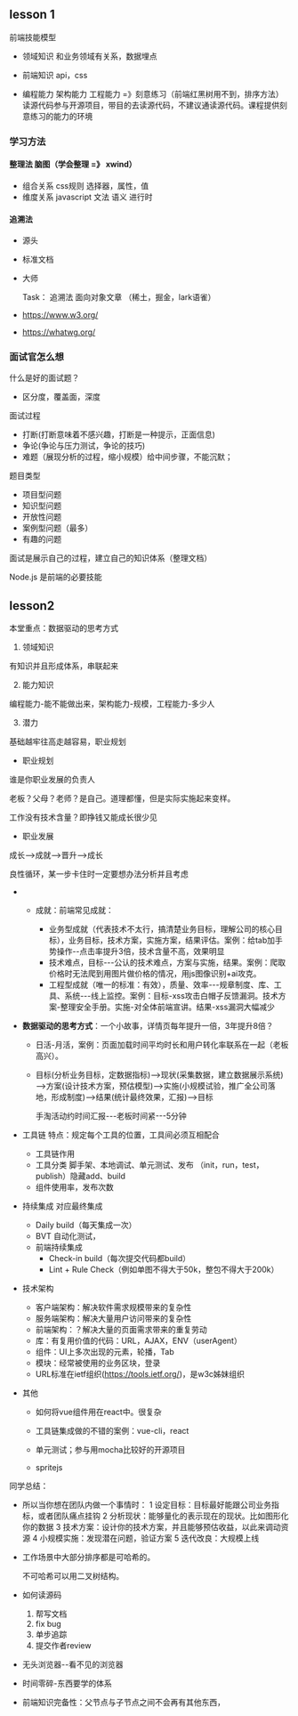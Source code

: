 ## lesson 1

前端技能模型

- 领域知识  和业务领域有关系，数据埋点
- 前端知识  api，css

- 编程能力 架构能力 工程能力  =》刻意练习（前端红黑树用不到，排序方法）读源代码参与开源项目，带目的去读源代码，不建议通读源代码。课程提供刻意练习的能力的环境



### 学习方法

#### 整理法 脑图（学会整理 =》 xwind）

- 组合关系 css规则 选择器，属性，值
- 维度关系 javascript 文法 语义 进行时

#### 追溯法

- 源头

- 标准文档 

- 大师

  Task： 追溯法 面向对象文章 （稀土，掘金，lark语雀）

- https://www.w3.org/

- https://whatwg.org/



### 面试官怎么想

什么是好的面试题？

- 区分度，覆盖面，深度

面试过程

- 打断(打断意味着不感兴趣，打断是一种提示，正面信息)
- 争论(争论与压力测试，争论的技巧)
- 难题（展现分析的过程，缩小规模）给中间步骤，不能沉默；

题目类型

- 项目型问题
- 知识型问题
- 开放性问题
- 案例型问题（最多）
- 有趣的问题

面试是展示自己的过程，建立自己的知识体系（整理文档）

Node.js 是前端的必要技能





## lesson2



本堂重点：数据驱动的思考方式

1. 领域知识

有知识并且形成体系，串联起来

2. 能力知识

编程能力-能不能做出来，架构能力-规模，工程能力-多少人

3. 潜力

基础越牢往高走越容易，职业规划



- 职业规划

谁是你职业发展的负责人

老板？父母？老师？是自己。道理都懂，但是实际实施起来变样。

工作没有技术含量？即挣钱又能成长很少见

- 职业发展

成长——>成就——>晋升——>成长

良性循环，某一步卡住时一定要想办法分析并且考虑

- - 成就：前端常见成就：

    - 业务型成就（代表技术不太行，搞清楚业务目标，理解公司的核心目标），业务目标，技术方案，实施方案，结果评估。案例：给tab加手势操作--点击率提升3倍，技术含量不高，效果明显
    - 技术难点，目标---公认的技术难点，方案与实施，结果。案例：爬取价格时无法爬到用图片做价格的情况，用js图像识别+ai攻克。
    - 工程型成就（唯一的标准：有效），质量、效率---规章制度、库、工具、系统---线上监控。案例：目标-xss攻击白帽子反馈漏洞。技术方案-整理安全手册。实施-对全体前端宣讲。结果-xss漏洞大幅减少

    

- **数据驱动的思考方式**：一个小故事，详情页每年提升一倍，3年提升8倍？

  - 日活-月活，案例：页面加载时间平均时长和用户转化率联系在一起（老板高兴）。

  - 目标(分析业务目标，定数据指标)——>现状(采集数据，建立数据展示系统)——>方案(设计技术方案，预估模型)——>实施(小规模试验，推广全公司落地，形成制度)——>结果(统计最终效果，汇报)——>目标

    手淘活动约时间汇报---老板时间紧---5分钟

- 工具链 特点：规定每个工具的位置，工具间必须互相配合
  - 工具链作用
  - 工具分类 脚手架、本地调试、单元测试、发布 （init，run，test，publish）隐藏add、build
  - 组件使用率，发布次数
- 持续集成  对应最终集成
  - Daily build（每天集成一次）
  - BVT  自动化测试，
  - 前端持续集成 
    - Check-in build（每次提交代码都build）
    - Lint + Rule Check（例如单图不得大于50k，整包不得大于200k）

- 技术架构
  - 客户端架构：解决软件需求规模带来的复杂性
  - 服务端架构：解决大量用户访问带来的复杂性
  - 前端架构：？解决大量的页面需求带来的重复劳动
  - 库：有复用价值的代码：URL，AJAX，ENV（userAgent）
  - 组件：UI上多次出现的元素，轮播，Tab
  - 模块：经常被使用的业务区块，登录
  - URL标准在ietf组织(https://tools.ietf.org/)，是w3c姊妹组织

- 其他

  - 如何将vue组件用在react中。很复杂

  - 工具链集成做的不错的案例：vue-cli，react

  - 单元测试；参与用mocha比较好的开源项目

  - spritejs

    

同学总结：

- 所以当你想在团队内做一个事情时：
  1 设定目标：目标最好能跟公司业务指标，或者团队痛点挂钩
  2 分析现状：能够量化的表示现在的现状。比如图形化你的数据
  3 技术方案：设计你的技术方案，并且能够预估收益，以此来调动资源
  4 小规模实施：发现潜在问题，验证方案
  5 迭代改良：大规模上线

- 工作场景中大部分排序都是可哈希的。

  不可哈希可以用二叉树结构。

- 如何读源码
  1. 帮写文档
  2. fix bug
  3. 单步追踪
  4. 提交作者review
  
- 无头浏览器--看不见的浏览器
  
- 时间零碎-东西要学的体系
  
- 前端知识完备性：父节点与子节点之间不会再有其他东西，
  

  

  

  